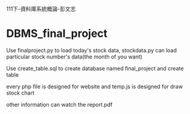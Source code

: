 111下-資料庫系統概論-彭文志
# DBMS_final_project
Use finalproject.py to load today's stock data, stockdata.py can load particular stock number's data(the month of you want)

Use create_table.sql to create database named final_project and create table

every php file is designed for website and temp.js is designed for draw stock chart

other information can watch the report.pdf
